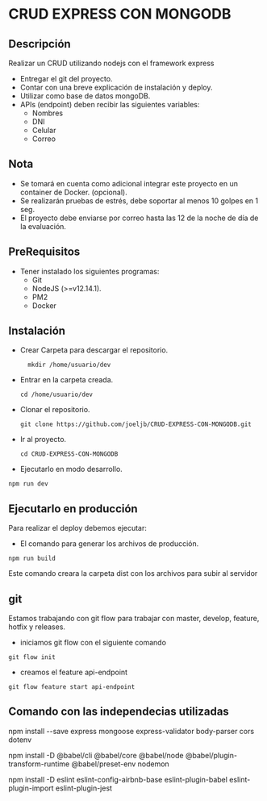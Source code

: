 CRUD EXPRESS CON MONGODB
====================

Descripción
-----------

  Realizar un CRUD utilizando nodejs con el framework express

* Entregar el git del proyecto.
* Contar con una breve explicación de instalación y deploy.
* Utilizar como base de datos mongoDB.
* APIs (endpoint) deben recibir las siguientes variables:
  * Nombres
  * DNI
  * Celular
  * Correo

Nota
-----------

* Se tomará en cuenta como adicional integrar este proyecto en un container de Docker. (opcional).
* Se realizarán pruebas de estrés, debe soportar al menos 10 golpes en 1 seg.
* El proyecto debe enviarse por correo hasta las 12 de la noche de día de la evaluación.

PreRequisitos
-------------

* Tener instalado los siguientes programas:
  * Git
  * NodeJS (>=v12.14.1).
  * PM2
  * Docker

Instalación
-------------

* Crear Carpeta para descargar el repositorio.
  ```
    mkdir /home/usuario/dev
  ```

* Entrar en la carpeta creada.

  ```
  cd /home/usuario/dev
  ```

* Clonar el repositorio.

  ```
  git clone https://github.com/joeljb/CRUD-EXPRESS-CON-MONGODB.git
  ```

* Ir al proyecto.

  ```
  cd CRUD-EXPRESS-CON-MONGODB
  ```

* Ejecutarlo en modo desarrollo.

```
npm run dev
```

Ejecutarlo en producción
-------------

Para realizar el deploy debemos ejecutar:
* El comando para generar los archivos de producción.

```
npm run build
```
  Este comando creara la carpeta dist con los archivos para subir al servidor

git
-------------
Estamos trabajando con git flow para trabajar con master, develop, feature, hotfix y releases.

* iniciamos git flow con el siguiente comando

```
git flow init
```

* creamos el feature api-endpoint

```
git flow feature start api-endpoint
```

Comando con las independecias utilizadas
-------------

npm install --save express mongoose express-validator body-parser cors dotenv

npm install -D @babel/cli @babel/core @babel/node @babel/plugin-transform-runtime @babel/preset-env nodemon

npm install -D eslint eslint-config-airbnb-base eslint-plugin-babel eslint-plugin-import eslint-plugin-jest
